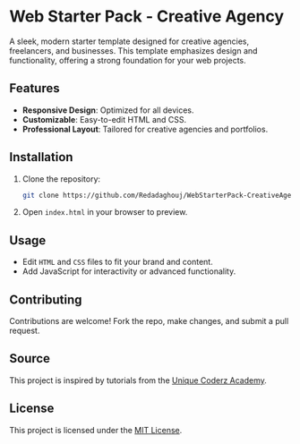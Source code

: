 # Web Starter Pack - Creative Agency

A sleek, modern starter template designed for creative agencies, freelancers, and businesses. This template emphasizes design and functionality, offering a strong foundation for your web projects.

## Features
- **Responsive Design**: Optimized for all devices.  
- **Customizable**: Easy-to-edit HTML and CSS.  
- **Professional Layout**: Tailored for creative agencies and portfolios.  

## Installation
1. Clone the repository:  
   ```bash
   git clone https://github.com/Redadaghouj/WebStarterPack-CreativeAgency.git
   ```
2. Open `index.html` in your browser to preview.

## Usage
- Edit `HTML` and `CSS` files to fit your brand and content.  
- Add JavaScript for interactivity or advanced functionality.  

## Contributing
Contributions are welcome! Fork the repo, make changes, and submit a pull request.

## Source
This project is inspired by tutorials from the [Unique Coderz Academy](https://www.youtube.com/c/UniqueCoderzAcademy).

## License
This project is licensed under the [MIT License](LICENSE).
